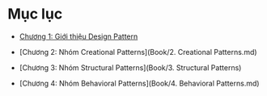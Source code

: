 # Mục lục

- [Chương 1: Giới thiệu Design Pattern](Book/1.%20Intro.md)

- [Chương 2: Nhóm Creational Patterns](Book/2. Creational Patterns.md)

- [Chương 3: Nhóm Structural Patterns](Book/3. Structural Patterns)

- [Chương 4: Nhóm Behavioral Patterns](Book/4. Behavioral Patterns.md)
